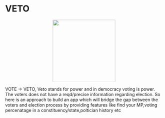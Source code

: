 # VETO

<p align="center">
  <img width=200px src="https://user-images.githubusercontent.com/46529129/54484115-a8b81f80-4885-11e9-92ee-a064acc0c71e.png">
 </p>
VOTE -> VETO, Veto stands for power and in democracy voting is power. The voters does not have a reqd/precise information regarding election. So here is an approach to build an app which will bridge the gap between the voters and election process by providing features like find your MP,voting percenatage in a constituency/state,poltician history etc

